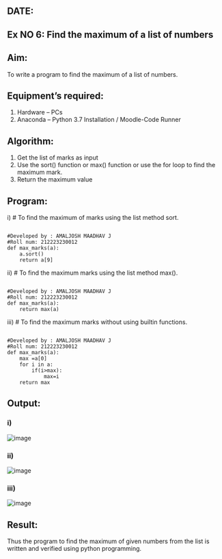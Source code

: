 ## DATE: 
## Ex NO 6: Find the maximum of a list of numbers
## Aim:
To write a program to find the maximum of a list of numbers.
## Equipment’s required:
1.	Hardware – PCs
2.	Anaconda – Python 3.7 Installation / Moodle-Code Runner
## Algorithm:
1.	Get the list of marks as input
2.	Use the sort() function or max() function or use the for loop to find the maximum mark.
3.	Return the maximum value
## Program:

i)	# To find the maximum of marks using the list method sort.
```

#Developed by : AMALJOSH MAADHAV J
#Roll num: 212223230012
def max_marks(a):
    a.sort()
    return a[9]

```

ii)	# To find the maximum marks using the list method max().
```

#Developed by : AMALJOSH MAADHAV J
#Roll num: 212223230012
def max_marks(a):
    return max(a)

```

iii) # To find the maximum marks without using builtin functions.
```

#Developed by : AMALJOSH MAADHAV J
#Roll num: 212223230012
def max_marks(a):
    max =a[0]
    for i in a:
        if(i>max):
            max=i
    return max

```



## Output:
### i)
![image](https://github.com/user-attachments/assets/c8a8e648-8324-4f9a-81be-34225f8941ac)

### ii)
![image](https://github.com/user-attachments/assets/a727143d-a7da-47ff-b7e0-eee2959d9ce7)

### iii)
![image](https://github.com/user-attachments/assets/24b73731-53b0-4cde-991d-ce28fd466034)


## Result:
Thus the program to find the maximum of given numbers from the list is written and verified using python programming.
